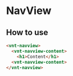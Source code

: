 # NavView

## How to use

```html
<vnt-navview>
  <vnt-navview-content>
    <h1>Content</h1>
  <vnt-navview-content>
</vnt-navview>
```
